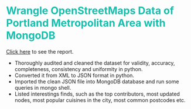 # <font color='#17BFAE'>Wrangle OpenStreetMaps Data of Portland Metropolitan Area with MongoDB</font>

[Click here](https://cdn.rawgit.com/lmf90409/Udacity-Data-Analyst-Nanodegree/master/P2/OpenStreetMap_Project_Data_Wrangling_with_MongoDB.html) to see the report.

 - Thoroughly audited and cleaned the dataset for validity, accuracy, completeness, consistency and uniformity in python.  
 - Converted it from XML to JSON format in python.   
 - Imported the clean JSON file into MongoDB database and run some queries in mongo shell.  
 - Listed interestings finds, such as the top contributors, most updated nodes, most popular cuisines in the city, most common postcodes etc.
